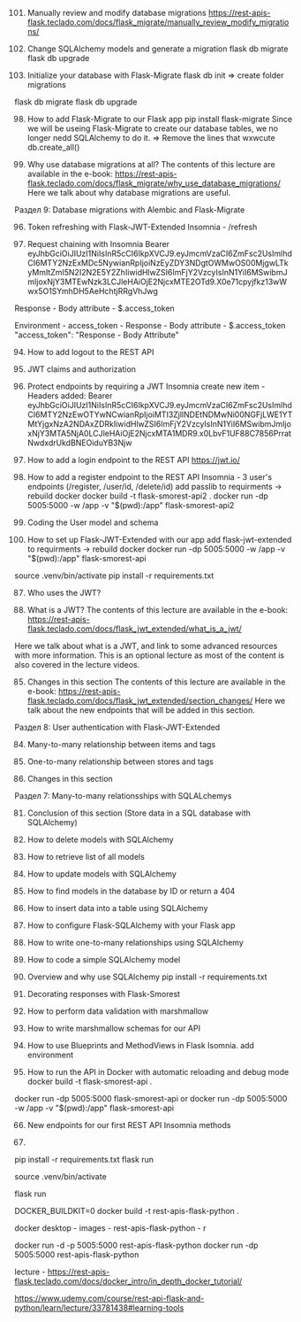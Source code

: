 101. Manually review and modify database migrations
https://rest-apis-flask.teclado.com/docs/flask_migrate/manually_review_modify_migrations/

100. Change SQLAlchemy models and generate a migration
flask db migrate
flask db upgrade

99. Initialize your database with Flask-Migrate
flask db init => create folder migrations

flask db migrate
flask db upgrade

98. How to add Flask-Migrate to our Flask app
pip install flask-migrate
Since we will be useing Flask-Migrate to create our database tables, we no longer nedd SQLAlchemy to do it. => Remove the lines that wxwcute db.create_all()

97. Why use database migrations at all?
The contents of this lecture are available in the e-book: https://rest-apis-flask.teclado.com/docs/flask_migrate/why_use_database_migrations/
Here we talk about why database migrations are useful.

Раздел 9: Database migrations with Alembic and Flask-Migrate

96. Token refreshing with Flask-JWT-Extended
Insomnia - /refresh

95. Request chaining with Insomnia
Bearer eyJhbGciOiJIUzI1NiIsInR5cCI6IkpXVCJ9.eyJmcmVzaCI6ZmFsc2UsImlhdCI6MTY2NzExMDc5NywianRpIjoiNzEyZDY3NDgtOWMwOS00MjgwLTkyMmItZmI5N2I2N2E5Y2ZhIiwidHlwZSI6ImFjY2VzcyIsInN1YiI6MSwibmJmIjoxNjY3MTEwNzk3LCJleHAiOjE2NjcxMTE2OTd9.X0e71cpyjfkz13wWwx5O1SYmhDH5AeHchtjRRgVhJwg

Response - Body attribute - $.access_token

Environment - access_token - Response - Body attribute - $.access_token
"access_token": "Response - Body Attribute"


94. How to add logout to the REST API

93. JWT claims and authorization

92. Protect endpoints by requiring a JWT
Insomnia create new item - Headers added:
Bearer eyJhbGciOiJIUzI1NiIsInR5cCI6IkpXVCJ9.eyJmcmVzaCI6ZmFsc2UsImlhdCI6MTY2NzEwOTYwNCwianRpIjoiMTI3ZjllNDEtNDMwNi00NGFjLWE1YTMtYjgxNzA2NDAxZDRkIiwidHlwZSI6ImFjY2VzcyIsInN1YiI6MSwibmJmIjoxNjY3MTA5NjA0LCJleHAiOjE2NjcxMTA1MDR9.x0LbvF1UF88C7856PrratNwdxdrUkdBNEOiduYB3Njw

91. How to add a login endpoint to the REST API
https://jwt.io/

90. How to add a register endpoint to the REST API
Insomnia - 3 user's endpoints (/register, /user/id, /delete/id)
add passlib to requirments -> rebuild docker
docker build -t flask-smorest-api2 .
docker run -dp 5005:5000 -w /app -v "$(pwd):/app" flask-smorest-api2 

89. Coding the User model and schema

88. How to set up Flask-JWT-Extended with our app
add flask-jwt-extended to requirments -> rebuild docker
docker run -dp 5005:5000 -w /app -v "$(pwd):/app" flask-smorest-api 

source .venv/bin/activate
pip install -r requirements.txt      

87. Who uses the JWT?

86. What is a JWT?
The contents of this lecture are available in the e-book: https://rest-apis-flask.teclado.com/docs/flask_jwt_extended/what_is_a_jwt/

Here we talk about what is a JWT, and link to some advanced resources with more information. This is an optional lecture as most of the content is also covered in the lecture videos.

85. Changes in this section
The contents of this lecture are available in the e-book: https://rest-apis-flask.teclado.com/docs/flask_jwt_extended/section_changes/
Here we talk about the new endpoints that will be added in this section.

Раздел 8: User authentication with Flask-JWT-Extended

84. Many-to-many relationship between items and tags

83. One-to-many relationship between stores and tags

82. Changes in this section

Раздел 7: Many-to-many relationsships with SQLALchemys

81. Conclusion of this section (Store data in a SQL database with SQLAlchemy)

80. How to delete models with SQLAlchemy

79. How to retrieve list of all models

78. How to update models with SQLAlchemy

77. How to find models in the database by ID or return a 404

76. How to insert data into a table using SQLAlchemy

75. How to configure Flask-SQLAlchemy with your Flask app

74. How to write one-to-many relationships using SQLAlchemy

73. How to code a simple SQLAlchemy model

72. Overview and why use SQLAlchemy
pip install -r requirements.txt

71. Decorating responses with Flask-Smorest

70. How to perform data validation with marshmallow

69. How to write marshmallow schemas for our API

68. How to use Blueprints and MethodViews in Flask
Isomnia. add environment


67. How to run the API in Docker with automatic reloading and debug mode
docker build -t flask-smorest-api .

docker run -dp 5005:5000 flask-smorest-api
or
docker run -dp 5005:5000 -w /app -v "$(pwd):/app" flask-smorest-api

66. New endpoints for our first REST API
Insomnia methods


64.
pip install -r requirements.txt
flask run






source .venv/bin/activate

flask run

DOCKER_BUILDKIT=0 docker build -t rest-apis-flask-python .

docker desktop - images - rest-apis-flask-python - r

docker run -d -p 5005:5000 rest-apis-flask-python
docker run -dp 5005:5000 rest-apis-flask-python

lecture - https://rest-apis-flask.teclado.com/docs/docker_intro/in_depth_docker_tutorial/





https://www.udemy.com/course/rest-api-flask-and-python/learn/lecture/33781438#learning-tools